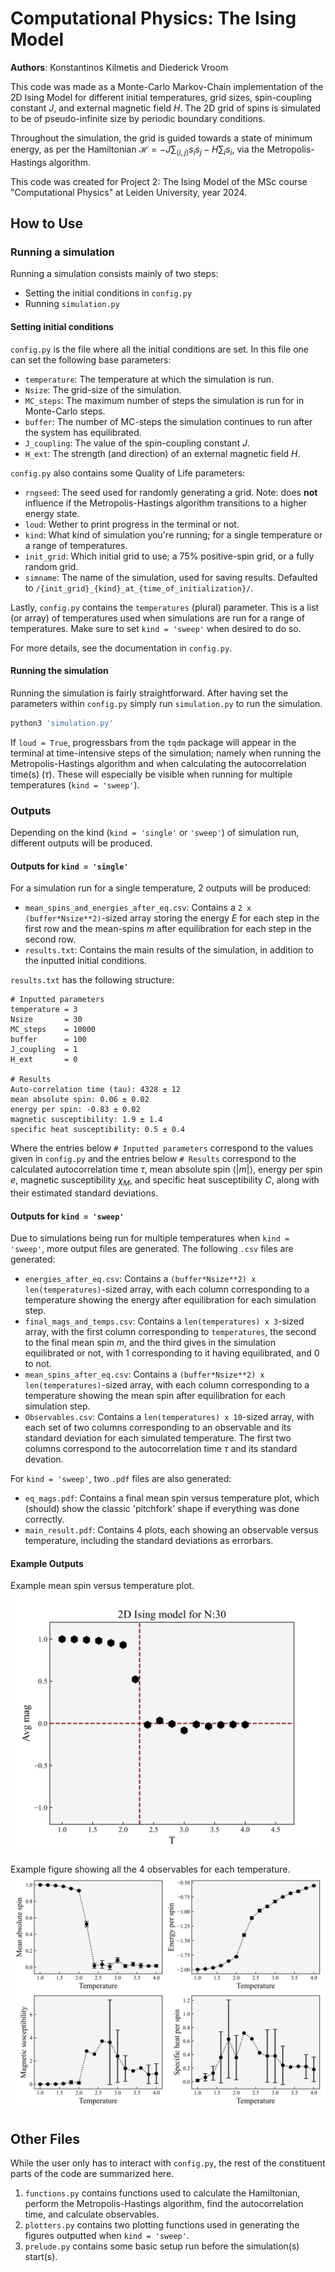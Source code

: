 # Computational Physics: The Ising Model

**Authors**: Konstantinos Kilmetis and Diederick Vroom

This code was made as a Monte-Carlo Markov-Chain implementation of the 2D Ising Model for different initial temperatures, grid sizes, spin-coupling constant $J$, and external magnetic field $H$. The 2D grid of spins is simulated to be of pseudo-infinite size by periodic boundary conditions.

Throughout the simulation, the grid is guided towards a state of minimum energy, as per the Hamiltonian $\mathcal{H} = -J\sum_{\langle i,j\rangle} s_is_j - H\sum_is_i$, via the Metropolis-Hastings algorithm.

This code was created for Project 2: The Ising Model of the MSc course "Computational Physics" at Leiden University, year 2024.

## How to Use

### Running a simulation

Running a simulation consists mainly of two steps:

* Setting the initial conditions in `config.py`
* Running `simulation.py`

#### Setting initial conditions

`config.py` is the file where all the initial conditions are set. In this file one can set the following base parameters:

* `temperature`: The temperature at which the simulation is run.
* `Nsize`: The grid-size of the simulation.
* `MC_steps`: The maximum number of steps the simulation is run for in Monte-Carlo steps.
* `buffer`: The number of MC-steps the simulation continues to run after the system has equilibrated.
* `J_coupling`: The value of the spin-coupling constant $J$.
* `H_ext`: The strength (and direction) of an external magnetic field $H$.

`config.py` also contains some Quality of Life parameters:

* `rngseed`: The seed used for randomly generating a grid. Note: does **not** influence if the Metropolis-Hastings algorithm transitions to a higher energy state.
* `loud`: Wether to print progress in the terminal or not.
* `kind`: What kind of simulation you're running; for a single temperature or a range of temperatures.
* `init_grid`: Which initial grid to use; a 75% positive-spin grid, or a fully random grid.
* `simname`: The name of the simulation, used for saving results. Defaulted to `/{init_grid}_{kind}_at_{time_of_initialization}/`.

Lastly, `config.py` contains the `temperatures` (plural) parameter. This is a list (or array) of temperatures used when simulations are run for a range of temperatures. Make sure to set `kind = 'sweep'` when desired to do so.

For more details, see the documentation in `config.py`.

#### Running the simulation

Running the simulation is fairly straightforward. After having set the parameters within `config.py` simply run `simulation.py` to run the simulation.

```bash
python3 'simulation.py'
```

If `loud = True`, progressbars from the `tqdm` package will appear in the terminal at time-intensive steps of the simulation; namely when running the Metropolis-Hastings algorithm and when calculating the autocorrelation time(s) ($\tau$). These will especially be visible when running for multiple temperatures (`kind = 'sweep'`).

### Outputs

Depending on the kind (`kind = 'single'` or `'sweep'`) of simulation run, different outputs will be produced.

#### Outputs for `kind = 'single'`

For a simulation run for a single temperature, 2 outputs will be produced:

* `mean_spins_and_energies_after_eq.csv`: Contains a `2 x (buffer*Nsize**2)`-sized array storing the energy $E$ for each step in the first row and the mean-spins $m$ after equilibration for each step in the second row.
* `results.txt`: Contains the main results of the simulation, in addition to the inputted initial conditions.

`results.txt` has the following structure:

```
# Inputted parameters
temperature = 3
Nsize       = 30
MC_steps    = 10000
buffer      = 100
J_coupling  = 1
H_ext       = 0

# Results
Auto-correlation time (tau): 4328 ± 12
mean absolute spin: 0.06 ± 0.02
energy per spin: -0.83 ± 0.02
magnetic susceptibility: 1.9 ± 1.4
specific heat susceptibility: 0.5 ± 0.4
```

Where the entries below `# Inputted parameters` correspond to the values given in `config.py` and the entries below `# Results` correspond to the calculated autocorrelation time $\tau$, mean absolute spin $\langle | m|\rangle$, energy per spin $e$, magnetic susceptibility $\chi_M$, and specific heat susceptibility $C$, along with their estimated standard deviations.

#### Outputs for `kind = 'sweep'`

Due to simulations being run for multiple temperatures when `kind = 'sweep'`, more output files are generated. The following `.csv` files are generated:

* `energies_after_eq.csv`: Contains a `(buffer*Nsize**2) x len(temperatures)`-sized array, with each column corresponding to a temperature showing the energy after equilibration for each simulation step.
* `final_mags_and_temps.csv`: Contains a `len(temperatures) x 3`-sized array, with the first column corresponding to `temperatures`, the second to the final mean spin $m$, and the third gives in the simulation equilibrated or not, with 1 corresponding to it having equilibrated, and 0 to not.
* `mean_spins_after_eq.csv`: Contains a `(buffer*Nsize**2) x len(temperatures)`-sized array, with each column corresponding to a temperature showing the mean spin after equilibration for each simulation step.
* `Observables.csv`: Contains a `len(temperatures) x 10`-sized array, with each set of two columns corresponding to an observable and its standard deviation for each simulated temperature. The first two columns correspond to the autocorrelation time $\tau$ and its standard devation.

For `kind = 'sweep'`, two `.pdf` files are also generated:

* `eq_mags.pdf`: Contains a final mean spin versus temperature plot, which (should) show the classic 'pitchfork' shape if everything was done correctly.
* `main_result.pdf`: Contains 4 plots, each showing an observable versus temperature, including the standard deviations as errorbars.

#### Example Outputs

Example mean spin versus temperature plot.
![energy_err](image/eq_mags.jpg)

Example figure showing all the 4 observables for each temperature.
![energy_err](image/main_result.jpg)

## Other Files

While the user only has to interact with `config.py`, the rest of the constituent parts of the code are summarized here.

1. `functions.py` contains functions used to calculate the Hamiltonian, perform the Metropolis-Hastings algorithm, find the autocorrelation time, and calculate observables.
2. `plotters.py` contains two plotting functions used in generating the figures outputted when `kind = 'sweep'`.
3. `prelude.py` contains some basic setup run before the simulation(s) start(s).
